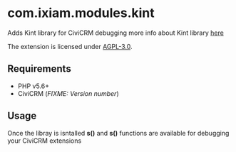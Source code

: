 # com.ixiam.modules.kint

Adds Kint library for CiviCRM debugging
more info about Kint library [here](https://kint-php.github.io/kint/)

The extension is licensed under [AGPL-3.0](LICENSE.txt).

## Requirements

* PHP v5.6+
* CiviCRM (*FIXME: Version number*)

## Usage

Once the libray is isntalled **s()** and **s()** functions are available for debugging your CiviCRM extensions
